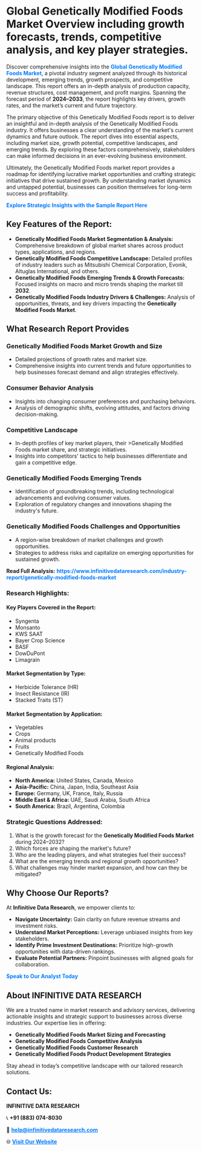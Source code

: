 <h1>Global Genetically Modified Foods Market Overview including growth forecasts, trends, competitive analysis, and key player strategies.</h1>
<p>
Discover comprehensive insights into the 
<a href="https://www.infinitivedataresearch.com/industry-report/genetically-modified-foods-market" rel="dofollow" style="color: #007BFF; text-decoration: none;"><strong>Global Genetically Modified Foods Market</strong></a>, a pivotal industry segment analyzed through its historical development, emerging trends, growth prospects, and competitive landscape. This report offers an in-depth analysis of production capacity, revenue structures, cost management, and profit margins. Spanning the forecast period of <strong>2024–2033</strong>, the report highlights key drivers, growth rates, and the market’s current and future trajectory.
</p>
<p>
The primary objective of this Genetically Modified Foods report is to deliver an insightful and in-depth analysis of the Genetically Modified Foods industry. It offers businesses a clear understanding of the market's current dynamics and future outlook. The report dives into essential aspects, including market size, growth potential, competitive landscapes, and emerging trends. By exploring these factors comprehensively, stakeholders can make informed decisions in an ever-evolving business environment.
</p>
<p>
Ultimately, the Genetically Modified Foods market report provides a roadmap for identifying lucrative market opportunities and crafting strategic initiatives that drive sustained growth. By understanding market dynamics and untapped potential, businesses can position themselves for long-term success and profitability.
</p>
<p>
<a href="https://www.infinitivedataresearch.com/request-sample/reportId=112078" style="color: #007BFF; text-decoration: none;"><strong>Explore Strategic Insights with the Sample Report Here</strong></a>
</p>

<h2>Key Features of the Report:</h2>
<ul>
<li><strong>Genetically Modified Foods Market Segmentation & Analysis:</strong> Comprehensive breakdown of global market shares across product types, applications, and regions.</li>
<li><strong>Genetically Modified Foods Competitive Landscape:</strong> Detailed profiles of industry leaders such as Mitsubishi Chemical Corporation, Evonik, Altuglas International, and others.</li>
<li><strong>Genetically Modified Foods Emerging Trends & Growth Forecasts:</strong> Focused insights on macro and micro trends shaping the market till <strong>2032</strong>.</li>
<li><strong>Genetically Modified Foods Industry Drivers & Challenges:</strong> Analysis of opportunities, threats, and key drivers impacting the <strong>Genetically Modified Foods Market</strong>.</li>
</ul>

<h2>What Research Report Provides</h2>
<h3>Genetically Modified Foods Market Growth and Size</h3>
<ul>
<li>Detailed projections of growth rates and market size.</li>
<li>Comprehensive insights into current trends and future opportunities to help businesses forecast demand and align strategies effectively.</li>
</ul>

<h3>Consumer Behavior Analysis</h3>
<ul>
<li>Insights into changing consumer preferences and purchasing behaviors.</li>
<li>Analysis of demographic shifts, evolving attitudes, and factors driving decision-making.</li>
</ul>

<h3>Competitive Landscape</h3>
<ul>
<li>In-depth profiles of key market players, their >Genetically Modified Foods market share, and strategic initiatives.</li>
<li>Insights into competitors' tactics to help businesses differentiate and gain a competitive edge.</li>
</ul>

<h3>Genetically Modified Foods Emerging Trends</h3>
<ul>
<li>Identification of groundbreaking trends, including technological advancements and evolving consumer values.</li>
<li>Exploration of regulatory changes and innovations shaping the industry's future.</li>
</ul>

<h3>Genetically Modified Foods Challenges and Opportunities</h3>
<ul>
<li>A region-wise breakdown of market challenges and growth opportunities.</li>
<li>Strategies to address risks and capitalize on emerging opportunities for sustained growth.</li>
</ul>
<p><strong>Read Full Analysis:</strong> <a href="https://www.infinitivedataresearch.com/industry-report/genetically-modified-foods-market" rel="dofollow" style="color: #007BFF; text-decoration: none;"><strong>https://www.infinitivedataresearch.com/industry-report/genetically-modified-foods-market</strong></a></p>
<h3>Research Highlights:</h3>
<h4>Key Players Covered in the Report:</h4>
<ul><li>Syngenta</li><li>Monsanto</li><li>KWS SAAT</li><li>Bayer Crop Science</li><li>BASF</li><li>DowDuPont</li><li>Limagrain</li></ul>
<h4>Market Segmentation by Type:</h4>
<ul><li>Herbicide Tolerance (HR)</li><li>Insect Resistance (IR)</li><li>Stacked Traits (ST)</li></ul>
<h4>Market Segmentation by Application:</h4>
<ul><li>Vegetables</li><li>Crops</li><li>Animal products</li><li>Fruits</li><li>Genetically Modified Foods</li></ul>

<h4>Regional Analysis:</h4>
<ul>
<li><strong>North America:</strong> United States, Canada, Mexico</li>
<li><strong>Asia-Pacific:</strong> China, Japan, India, Southeast Asia</li>
<li><strong>Europe:</strong> Germany, UK, France, Italy, Russia</li>
<li><strong>Middle East & Africa:</strong> UAE, Saudi Arabia, South Africa</li>
<li><strong>South America:</strong> Brazil, Argentina, Colombia</li>
</ul>

<h3>Strategic Questions Addressed:</h3>
<ol>
<li>What is the growth forecast for the <strong>Genetically Modified Foods Market</strong> during 2024–2032?</li>
<li>Which forces are shaping the market's future?</li>
<li>Who are the leading players, and what strategies fuel their success?</li>
<li>What are the emerging trends and regional growth opportunities?</li>
<li>What challenges may hinder market expansion, and how can they be mitigated?</li>
</ol>

<h2>Why Choose Our Reports?</h2>
<p>At <strong>Infinitive Data Research</strong>, we empower clients to:</p>
<ul>
<li><strong>Navigate Uncertainty:</strong> Gain clarity on future revenue streams and investment risks.</li>
<li><strong>Understand Market Perceptions:</strong> Leverage unbiased insights from key stakeholders.</li>
<li><strong>Identify Prime Investment Destinations:</strong> Prioritize high-growth opportunities with data-driven rankings.</li>
<li><strong>Evaluate Potential Partners:</strong> Pinpoint businesses with aligned goals for collaboration.</li>
</ul>
<p><a href="https://www.infinitivedataresearch.com/industry-report/genetically-modified-foods-market" rel="dofollow" style="color: #007BFF; text-decoration: none;"><strong>Speak to Our Analyst Today</strong></a></p>

<h2>About INFINITIVE DATA RESEARCH</h2>
<p>We are a trusted name in market research and advisory services, delivering actionable insights and strategic support to businesses across diverse industries. Our expertise lies in offering:</p>
<ul>
<li><strong>Genetically Modified Foods Market Sizing and Forecasting</strong></li>
<li><strong>Genetically Modified Foods Competitive Analysis</strong></li>
<li><strong>Genetically Modified Foods Customer Research</strong></li>
<li><strong>Genetically Modified Foods Product Development Strategies</strong></li>
</ul>
<p>Stay ahead in today’s competitive landscape with our tailored research solutions.</p>

<h2>Contact Us:</h2>
<p><strong>INFINITIVE DATA RESEARCH</strong></p>
<p>📞 <strong>+91 (883) 074-8030</strong></p>
<p>📧 <strong><a href="mailto:help@infinitivedataresearch.com" style="color: #007BFF;">help@infinitivedataresearch.com</a></strong></p>
<p>🌐 <strong><a href="https://www.infinitivedataresearch.com" rel="dofollow" style="color: #007BFF;">Visit Our Website</a></strong></p>